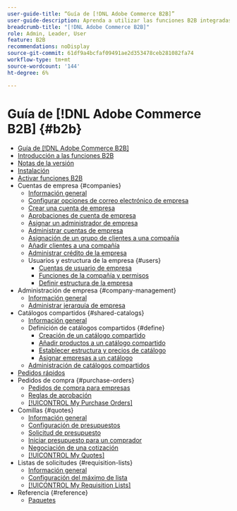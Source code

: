 ```yaml
---
user-guide-title: “Guía de [!DNL Adobe Commerce B2B]”
user-guide-description: Aprenda a utilizar las funciones B2B integradas disponibles para Adobe Commerce,
breadcrumb-title: "[!DNL Adobe Commerce B2B]"
role: Admin, Leader, User
feature: B2B
recommendations: noDisplay
source-git-commit: 61df9a4bcfaf09491ae2d353478ceb281082fa74
workflow-type: tm+mt
source-wordcount: '144'
ht-degree: 6%

---
```



# Guía de [!DNL Adobe Commerce B2B] {#b2b}

+ [Guía de [!DNL Adobe Commerce B2B]](guide-overview.md)
+ [Introducción a las funciones B2B](introduction.md)
+ [Notas de la versión](release-notes.md)
+ [Instalación](install.md)
+ [Activar funciones B2B](enable-basic-features.md)
+ Cuentas de empresa {#companies}
   + [Información general](account-companies.md)
   + [Configurar opciones de correo electrónico de empresa](email-company-configuration.md)
   + [Crear una cuenta de empresa](account-company-create.md)
   + [Aprobaciones de cuenta de empresa](account-company-approve.md)
   + [Asignar un administrador de empresa](account-company-admin.md)
   + [Administrar cuentas de empresa](account-company-manage.md)
   + [Asignación de un grupo de clientes a una compañía](account-company-customer-group.md)
   + [Añadir clientes a una compañía](customer-assign-company.md)
   + [Administrar crédito de la empresa](credit-company.md)
   + Usuarios y estructura de la empresa {#users}
      + [Cuentas de usuario de empresa](account-company-users.md)
      + [Funciones de la compañía y permisos](account-company-roles-permissions.md)
      + [Definir estructura de la empresa](account-company-structure.md)
+ Administración de empresa {#company-management}
   + [Información general](manage-companies.md)
   + [Administrar jerarquía de empresa](assign-companies.md)
+ Catálogos compartidos {#shared-catalogs}
   + [Información general](catalog-shared.md)
   + Definición de catálogos compartidos {#define}
      + [Creación de un catálogo compartido](catalog-shared-create.md)
      + [Añadir productos a un catálogo compartido](catalog-shared-product-add.md)
      + [Establecer estructura y precios de catálogo](catalog-shared-pricing-structure.md)
      + [Asignar empresas a un catálogo](catalog-shared-assign-companies.md)
   + [Administración de catálogos compartidos](catalog-shared-manage.md)
+ [Pedidos rápidos](quick-order.md)
+ Pedidos de compra {#purchase-orders}
   + [Pedidos de compra para empresas](purchase-order-flow.md)
   + [Reglas de aprobación](account-dashboard-approval-rules.md)
   + [[!UICONTROL My Purchase Orders]](account-dashboard-my-purchase-orders.md)
+ Comillas {#quotes}
   + [Información general](quotes.md)
   + [Configuración de presupuestos](configure-quotes.md)
   + [Solicitud de presupuesto](quote-request.md)
   + [Iniciar presupuesto para un comprador](sales-rep-initiates-quote.md)
   + [Negociación de una cotización](quote-price-negotiation.md)
   + [[!UICONTROL My Quotes]](account-dashboard-my-quotes.md)
+ Listas de solicitudes {#requisition-lists}
   + [Información general](requisition-lists.md)
   + [Configuración del máximo de lista](configure-requisition-lists.md)
   + [[!UICONTROL My Requisition Lists]](account-dashboard-requisition-lists-manage.md)
+ Referencia {#reference}
   + [Paquetes](packages.md)
